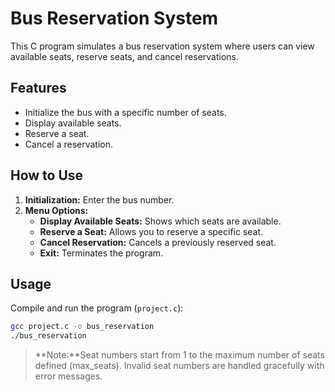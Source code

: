 # Bus Reservation System

This C program simulates a bus reservation system where users can view available seats, reserve seats, and cancel reservations.

## Features

- Initialize the bus with a specific number of seats.
- Display available seats.
- Reserve a seat.
- Cancel a reservation.

## How to Use

1. **Initialization:** Enter the bus number.
2. **Menu Options:**
   - **Display Available Seats:** Shows which seats are available.
   - **Reserve a Seat:** Allows you to reserve a specific seat.
   - **Cancel Reservation:** Cancels a previously reserved seat.
   - **Exit:** Terminates the program.

## Usage

Compile and run the program (`project.c`):
```bash
gcc project.c -o bus_reservation
./bus_reservation
```
> **Note:**Seat numbers start from 1 to the maximum number of seats defined (max_seats).
> Invalid seat numbers are handled gracefully with error messages.
